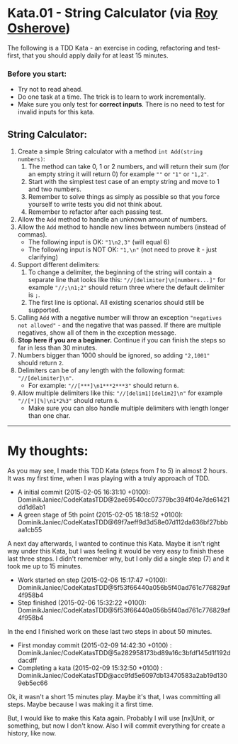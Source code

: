 # Kata.01 - String Calculator (via [Roy Osherove](http://osherove.com/tdd-kata-1/))
The following is a TDD Kata - an exercise in coding, refactoring and test-first, that you should apply daily for at least 15 minutes.

### Before you start: 
* Try not to read ahead.
* Do one task at a time. The trick is to learn to work incrementally.
* Make sure you only test for **correct inputs**. There is no need to test for invalid inputs for this kata.

## String Calculator:
1. Create a simple String calculator with a method `int Add(string numbers)`:
    1. The method can take 0, 1 or 2 numbers, and will return their sum (for an empty string it will return 0) for example `""` or `"1"` or `"1,2"`.
    2. Start with the simplest test case of an empty string and move to 1 and two numbers.
    3. Remember to solve things as simply as possible so that you force yourself to write tests you did not think about.
    4. Remember to refactor after each passing test.
2. Allow the `Add` method to handle an unknown amount of numbers.
3. Allow the `Add` method to handle new lines between numbers (instead of commas).
    * The following input is OK:  `"1\n2,3"`  (will equal 6)
    * The following input is NOT OK:  `"1,\n"` (not need to prove it - just clarifying)
4. Support different delimiters:
    1. To change a delimiter, the beginning of the string will contain a separate line that looks like this: `"//[delimiter]\n[numbers...]"` for example `"//;\n1;2"` should return three where the default delimiter is `;`.
    2. The first line is optional. All existing scenarios should still be supported.
5. Calling `Add` with a negative number will throw an exception `"negatives not allowed"` - and the negative that was passed. If there are multiple negatives, show all of them in the exception message.
6. **Stop here if you are a beginner.** Continue if you can finish the steps so far in less than 30 minutes.
7. Numbers bigger than 1000 should be ignored, so adding `"2,1001"` should return `2`.
8. Delimiters can be of any length with the following format: `"//[delimiter]\n"`.
    * For example: `"//[***]\n1***2***3"` should return `6`.
9. Allow multiple delimiters like this: `"//[delim1][delim2]\n"` for example `"//[*][%]\n1*2%3"` should return `6`.
    * Make sure you can also handle multiple delimiters with length longer than one char.

----
# My thoughts:

As you may see, I made this TDD Kata (steps from *1* to *5*) in almost 2 hours. It was my first time, when I was playing with a truly approach of TDD.

* A initial commit (2015-02-05 16:31:10 +0100): DominikJaniec/CodeKatasTDD@2ae69540cc07379bc394f04e7de61421dd1d6ab1
* A green stage of 5th point (2015-02-05 18:18:52 +0100): DominikJaniec/CodeKatasTDD@69f7aeff9d3d58e07d112da636bf27bbbaa1cb55

A next day afterwards, I wanted to continue this Kata. Maybe it isn't right way under this Kata, but I was feeling it would be very easy to finish these last three steps. I didn't remember why, but I only did a single step (7) and it took me up to 15 minutes.

* Work started on step (2015-02-06 15:17:47 +0100): DominikJaniec/CodeKatasTDD@5f53f66440a056b5f40ad761c776829af4f958b4
* Step finished (2015-02-06 15:32:22 +0100): DominikJaniec/CodeKatasTDD@5f53f66440a056b5f40ad761c776829af4f958b4

In the end I finished work on these last two steps in about 50 minutes.

* First monday commit (2015-02-09 14:42:30 +0100) : DominikJaniec/CodeKatasTDD@5a282958173bd89a16c3bfdf145d1f192ddacdff
* Completing a kata (2015-02-09 15:32:50 +0100) : DominikJaniec/CodeKatasTDD@acc9fd5e6097db13470583a2ab19d1309eb5ec66

Ok, it wasn't a short 15 minutes play. Maybe it's that, I was committing all steps. Maybe because I was making it a first time.

But, I would like to make this Kata again. Probably I will use [nx]Unit, or something, but now I don't know. Also I will commit everything for create a history, like now.
